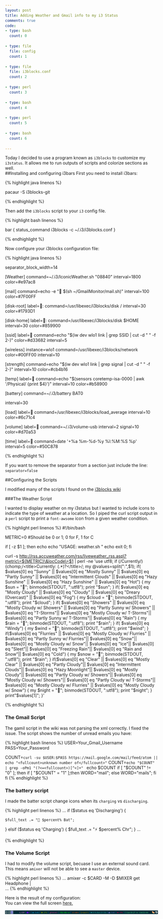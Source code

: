 ```yaml
---
layout: post
title: Adding Weather and Gmail info to my i3 Status 
comments: true
code:
- type: bash 
  count: 0

- type: file
  file: config
  count: 1

- type: file
  file: i3blocks.conf
  count: 2

- type: perl
  count: 3

- type: bash
  count: 4

- type: perl
  count: 5

- type: bash
  count: 6

---
```

Today I decided to use a program known as `i3blocks` to customize my `i3status`. It allows me to run outputs of scripts and colorize sections as well.<br>
##Installing and configuring i3bars
First you need to install i3bars:

{% highlight java linenos %}

pacaur -S i3blocks-git

{% endhighlight %}

Then add the `i3blocks` script to your `i3` config file.

{% highlight bash linenos %}

bar 
	{
	status_command i3blocks -c ~/.i3/i3blocks.conf
	}

{% endhighlight %}

Now configure your i3blocks configuration file:

{% highlight java linenos %}

separator_block_width=14

[Weather]
command=~/.i3/IconicWeather.sh "08840"
interval=1800
color=#e97ac8


[mail]
command=echo -e " $(sh ~/GmailMonitor/mail.sh)"
interval=100
color=#7F00FF 

[disk-root]
label=:
command=/usr/libexec/i3blocks/disk /
interval=30
color=#1793D1


[disk-home]
label=:
command=/usr/libexec/i3blocks/disk $HOME
interval=30
color=#859900

[ssid]
label=
command=echo "$(iw dev wlo1 link | grep SSID | cut -d " " -f 2-)"
color=#d33682
interval=5

[wireless]
instance=wlo1
command=/usr/libexec/i3blocks/network
color=#00FF00
interval=10

[strength]
command=echo "$(iw dev wlo1 link | grep signal | cut -d " " -f 2-)"
interval=10
color=#cb4b16

[temp]
label=
command=echo "$(sensors coretemp-isa-0000 | awk '/Physical/ {print $4}')"
interval=10
color=#b58900


[battery]
command=~/.i3/battery BAT0

interval=30

[load]
label= 
command=/usr/libexec/i3blocks/load_average
interval=10
color=#6c71c4


[volume]
label=
command=~/.i3/volume-usb
interval=2
signal=10
color=#d70a53


[time]
label=
command=date '+%a %m-%d-%y %l:%M:%S %p'
interval=5
color=#50C878


{% endhighlight %}

If you want to remove the separator from a section just include the line: 
`separator=false` 


##Configuring the Scripts

I modified many of the scripts I found on the <a
href="https://github.com/vivien/i3blocks/wiki"> i3blocks wiki</a>

###The Weather Script

I wanted to display weather on my i3status but I wanted to include 
icons to indicate the type of weather at a location. So I piped the curl script
output in a `perl` script to print a `font-awsome` icon from a given weather
condition. 

{% highlight perl linenos %}
#!/bin/bash 

METRIC=0 #Should be 0 or 1; 0 for F, 1 for C
 
if [ -z $1 ]; then
echo
echo "USAGE: weather.sh <locationcode>"
echo
exit 0;
fi
 
curl -s http://rss.accuweather.com/rss/liveweather_rss.asp\?metric\=${METRIC}\&locCode\=$1 | perl -ne 'use utf8; if (/Currently/) {chomp;/\<title\>Currently: (.*)?\<\/title\>/; my @values=split(":",$1); if( $values[0] eq "Sunny" || $values[0] eq "Mostly Sunny" || $values[0] eq "Partly Sunny" || $values[0] eq "Intermittent Clouds" || $values[0] eq "Hazy Sunshine" || $values[0] eq "Hazy Sunshine" || $values[0] eq "Hot") 
{
my $sun = "";
binmode(STDOUT, ":utf8");
print "$sun";
}
if( $values[0] eq "Mostly Cloudy" || $values[0] eq "Cloudy" || $values[0] eq "Dreary (Overcast)" || $values[0] eq "Fog")
{
my $cloud = "";
binmode(STDOUT, ":utf8");
print "$cloud";
}
if( $values[0] eq "Showers" || $values[0] eq "Mostly Cloudy w/ Showers" || $values[0] eq "Partly Sunny w/ Showers" || $values[0] eq "T-Storms"|| $values[0] eq "Mostly Cloudy w/ T-Storms"|| $values[0] eq "Partly Sunny w/ T-Storms"|| $values[0] eq "Rain")
{
my $rain = "";
binmode(STDOUT, ":utf8");
print "$rain";
}
if( $values[0] eq "Windy")
{
my $wind = "";
binmode(STDOUT, ":utf8");
print "$wind";
} 
if($values[0] eq "Flurries" || $values[0] eq "Mostly Cloudy w/ Flurries" || $values[0] eq "Partly Sunny w/ Flurries"|| $values[0] eq "Snow"|| $values[0] eq "Mostly Cloudy w/ Snow"|| $values[0] eq "Ice"|| $values[0] eq "Sleet"|| $values[0] eq "Freezing Rain"|| $values[0] eq "Rain and Snow"|| $values[0] eq "Cold")
{
my $snow = "";
binmode(STDOUT, ":utf8");
print "$rain";
}
if($values[0] eq "Clear" || $values[0] eq "Mostly Clear" || $values[0] eq "Partly Cloudy"|| $values[0] eq "Intermittent Clouds"|| $values[0] eq "Hazy Moonlight"|| $values[0] eq "Mostly Cloudy"|| $values[0] eq "Partly Cloudy w/ Showers"|| $values[0] eq "Mostly Cloudy w/ Showers"|| $values[0] eq "Partly Cloudy w/ T-Storms"|| $values[0] eq "Mostly Cloudy w/ Flurries" || $values[0] eq "Mostly Cloudy w/ Snow")
{
my $night = "";
binmode(STDOUT, ":utf8");
print "$night";
}
print"$values[1]"; }'

{% endhighlight %}

### The Gmail Script

The gamil script in the wiki was not parsing the xml correctly. I fixed the
issue. The script shows the number of unread emails you have:

{% highlight bash linenos %}
USER=Your_Gmail_Username
PASS=Your_Password
 
COUNT=`curl -su $USER:$PASS https://mail.google.com/mail/feed/atom || echo "<fullcount>unknown number of</fullcount>"`
COUNT=`echo "$COUNT" | grep -oPm1 "(?<=<fullcount>)[^<]+" `
echo $COUNT
if [ "$COUNT" != "0" ]; then
    if [ "$COUNT" = "1" ];then
        WORD="mail";
    else
        WORD="mails";
    fi
fi
{% endhighlight %}

### The battery script

I made the batter script change icons when its `charging` vs `discharging`.

{% highlight perl linenos %}
...
if ($status eq 'Discharging') {
    
	$full_text .= " $percent% Bat";
} elsif ($status eq 'Charging') {
	$full_text .= "⚡ $percent% Chr";
}
... 

{% endhighlight %}

### The Volume Script

I had to modify the volume script, becuase I use an external sound card. This
means `amixer` will not be able to see a `master` device.

{% highlight perl linenos %}
...
amixer -c $CARD -M -D $MIXER get Headphone |  
... 
{% endhighlight %}

Here is the result of my configuration:<br>
You can view the full screen <a href="/images/i3status.png"> here. </a>

<img src="/images/i3status.png">









